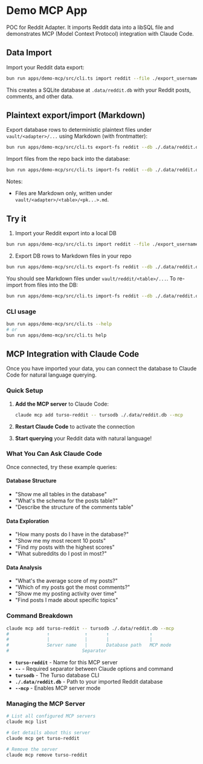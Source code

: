 # Demo MCP App

POC for Reddit Adapter. It imports Reddit data into a libSQL file and demonstrates MCP (Model Context Protocol) integration with Claude Code.

## Data Import

Import your Reddit data export:

```bash
bun run apps/demo-mcp/src/cli.ts import reddit --file ./export_username_date.zip
```

This creates a SQLite database at `.data/reddit.db` with your Reddit posts, comments, and other data.

## Plaintext export/import (Markdown)

Export database rows to deterministic plaintext files under `vault/<adapter>/...` using Markdown (with frontmatter):

```bash
bun run apps/demo-mcp/src/cli.ts export-fs reddit --db ./.data/reddit.db --repo .
```

Import files from the repo back into the database:

```bash
bun run apps/demo-mcp/src/cli.ts import-fs reddit --db ./.data/reddit.db --repo .
```

Notes:

- Files are Markdown only, written under `vault/<adapter>/<table>/<pk...>.md`.

## Try it

1) Import your Reddit export into a local DB

```bash
bun run apps/demo-mcp/src/cli.ts import reddit --file ./export_username_date.zip --db ./.data/reddit.db
```

2) Export DB rows to Markdown files in your repo

```bash
bun run apps/demo-mcp/src/cli.ts export-fs reddit --db ./.data/reddit.db --repo .
```

You should see Markdown files under `vault/reddit/<table>/...`. To re-import from files into the DB:

```bash
bun run apps/demo-mcp/src/cli.ts import-fs reddit --db ./.data/reddit.db --repo .
```

### CLI usage

```bash
bun run apps/demo-mcp/src/cli.ts --help
# or
bun run apps/demo-mcp/src/cli.ts help
```

## MCP Integration with Claude Code

Once you have imported your data, you can connect the database to Claude Code for natural language querying.

### Quick Setup

1. **Add the MCP server** to Claude Code:

   ```bash
   claude mcp add turso-reddit -- tursodb ./.data/reddit.db --mcp
   ```

2. **Restart Claude Code** to activate the connection

3. **Start querying** your Reddit data with natural language!

### What You Can Ask Claude Code

Once connected, try these example queries:

#### Database Structure

- "Show me all tables in the database"
- "What's the schema for the posts table?"
- "Describe the structure of the comments table"

#### Data Exploration

- "How many posts do I have in the database?"
- "Show me my most recent 10 posts"
- "Find my posts with the highest scores"
- "What subreddits do I post in most?"

#### Data Analysis

- "What's the average score of my posts?"
- "Which of my posts got the most comments?"
- "Show me my posting activity over time"
- "Find posts I made about specific topics"

### Command Breakdown

```bash
claude mcp add turso-reddit -- tursodb ./.data/reddit.db --mcp
#              ↑             ↑       ↑               ↑
#              |             |       |               |
#              Server name   |       Database path   MCP mode
#                           Separator
```

- **`turso-reddit`** - Name for this MCP server
- **`--`** - Required separator between Claude options and command
- **`tursodb`** - The Turso database CLI
- **`./.data/reddit.db`** - Path to your imported Reddit database
- **`--mcp`** - Enables MCP server mode

### Managing the MCP Server

```bash
# List all configured MCP servers
claude mcp list

# Get details about this server
claude mcp get turso-reddit

# Remove the server
claude mcp remove turso-reddit
```
